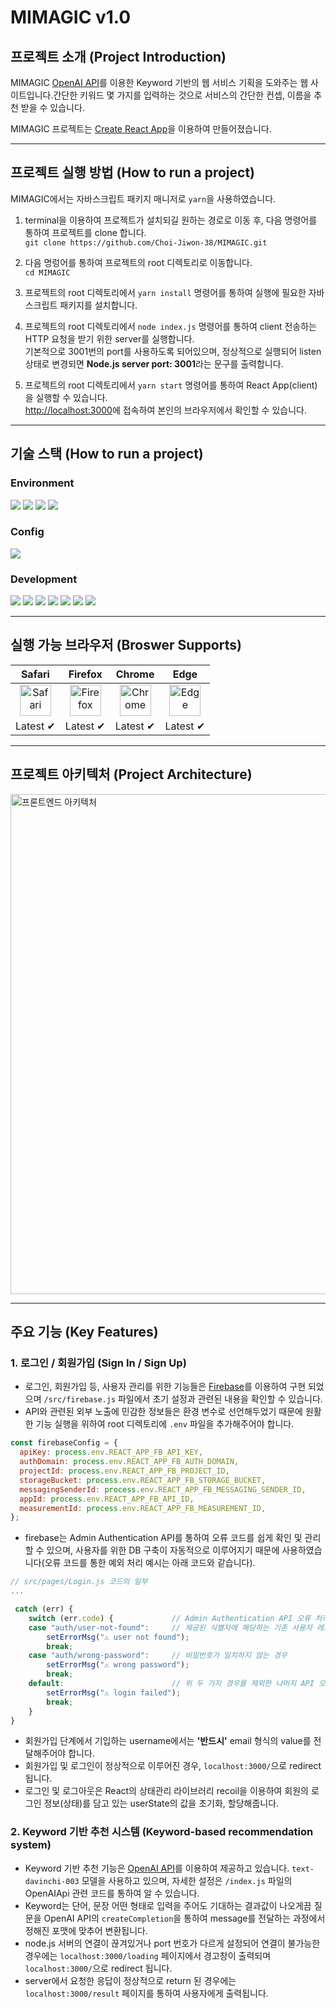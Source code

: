 # MIMAGIC v1.0
## 프로젝트 소개 (Project Introduction)

MIMAGIC [OpenAI API](https://openai.com/blog/openai-api)를 이용한 Keyword 기반의 웹 서비스 기획을 도와주는 웹 사이트입니다.간단한 키워드 몇 가지를 입력하는 것으로 서비스의 간단한 컨셉, 이름을 추천 받을 수 있습니다.

MIMAGIC 프로젝트는 [Create React App](https://github.com/facebook/create-react-app)을 이용하여 만들어졌습니다.

---

## 프로젝트 실행 방법 (How to run a project)

MIMAGIC에서는 자바스크립트 패키지 매니저로 `yarn`을 사용하였습니다.

1. terminal을 이용하여 프로젝트가 설치되길 원하는 경로로 이동 후, 다음 명령어를 통하여 프로젝트를 clone 합니다. <br> `git clone https://github.com/Choi-Jiwon-38/MIMAGIC.git`

2. 다음 명렁어를 통하여 프로젝트의 root 디렉토리로 이동합니다. <br> `cd MIMAGIC`

3. 프로젝트의 root 디렉토리에서 `yarn install` 명령어를 통하여 실행에 필요한 자바스크립트 패키지를 설치합니다. 

4. 프로젝트의 root 디렉토리에서 `node index.js` 명령어를 통하여 client 전송하는 HTTP 요청을 받기 위한 server를 실행합니다. <br> 기본적으로 3001번의 port를 사용하도록 되어있으며, 정상적으로 실행되어 listen 상태로 변경되면 <b>Node.js server port: 3001</b>라는 문구를 출력합니다.

5. 프로젝트의 root 디렉토리에서 `yarn start` 명령어를 통하여 React App(client)을 실행할 수 있습니다. <br> [http://localhost:3000](http://localhost:3000)에 접속하여 본인의 브라우저에서 확인할 수 있습니다.

---

## 기술 스택 (How to run a project)
### Environment
<div>
    <img src="https://img.shields.io/badge/visual studio code-007ACC?style=for-the-badge&logo=visualstudiocode&logoColor=white">
    <img src="https://img.shields.io/badge/git-F05032?style=for-the-badge&logo=git&logoColor=white">
    <img src="https://img.shields.io/badge/github-181717?style=for-the-badge&logo=github&logoColor=white">
    <img src="https://img.shields.io/badge/github desktop-8338A5?style=for-the-badge&logo=github&logoColor=white">
</div>

### Config
<div>
    <img src="https://img.shields.io/badge/yarn-2C8EBB?style=for-the-badge&logo=yarn&logoColor=white">
</div>

### Development
<div>
    <img src="https://img.shields.io/badge/react-61DAFB?style=for-the-badge&logo=react&logoColor=white">
    <img src="https://img.shields.io/badge/javascript-F7DF1E?style=for-the-badge&logo=javascript&logoColor=white">
    <img src="https://img.shields.io/badge/tailwind css-06B6D4?style=for-the-badge&logo=tailwindcss&logoColor=white">
    <img src="https://img.shields.io/badge/node.js-339933?style=for-the-badge&logo=node.js&logoColor=white">
    <img src="https://img.shields.io/badge/axios-5A29E4?style=for-the-badge&logo=axios&logoColor=white">
    <img src="https://img.shields.io/badge/express-000000?style=for-the-badge&logo=express&logoColor=white">
    <img src="https://img.shields.io/badge/recoil-ffffff?style=for-the-badge&logo=recoil&logoColor=white">
</div>

---

## 실행 가능 브라우저 (Broswer Supports)
|Safari|Firefox|Chrome|Edge|
|:---:|:---:|:---:|:---:|
|<img width="50" alt="Safari" src="https://user-images.githubusercontent.com/81795729/212740681-db8f927d-bada-42f2-ab38-68c49daab5e5.png">|<img width="50" alt="Firefox" src="https://user-images.githubusercontent.com/81795729/212741016-c6427bc2-3505-4b5c-a038-a86f310ceb34.png">|<img width="50" alt="Chrome" src="https://upload.wikimedia.org/wikipedia/commons/thumb/e/e1/Google_Chrome_icon_%28February_2022%29.svg/800px-Google_Chrome_icon_%28February_2022%29.svg.png">|<img width="50" alt="Edge" src="https://user-images.githubusercontent.com/81795729/212741188-7d9fa734-2ab6-4c76-9c5c-757f8e2ec0f6.png">|
|Latest ✔|Latest ✔|Latest ✔|Latest ✔|

---

## 프로젝트 아키텍처 (Project Architecture)

<img width="800" alt="프론트엔드 아키텍처" src="https://user-images.githubusercontent.com/81795729/236994399-1e147cdb-791c-4e56-9070-5c6d3346656a.png">

---

## 주요 기능 (Key Features)

### 1. 로그인 / 회원가입 (Sign In / Sign Up)
- 로그인, 회원가입 등, 사용자 관리를 위한 기능들은 [Firebase](https://firebase.google.com/?hl=ko)를 이용하여 구현 되었으며 `/src/firebase.js` 파일에서 초기 설정과 관련된 내용을 확인할 수 있습니다.
- API와 관련된 외부 노출에 민감한 정보들은 환경 변수로 선언해두었기 때문에 원활한 기능 실행을 위하여 root 디렉토리에 `.env` 파일을 추가해주어야 합니다.
```js
const firebaseConfig = {
  apiKey: process.env.REACT_APP_FB_API_KEY,
  authDomain: process.env.REACT_APP_FB_AUTH_DOMAIN,
  projectId: process.env.REACT_APP_FB_PROJECT_ID,
  storageBucket: process.env.REACT_APP_FB_STORAGE_BUCKET,
  messagingSenderId: process.env.REACT_APP_FB_MESSAGING_SENDER_ID,
  appId: process.env.REACT_APP_FB_API_ID,
  measurementId: process.env.REACT_APP_FB_MEASUREMENT_ID,
};
```
- firebase는 Admin Authentication API를 통하여 오류 코드를 쉽게 확인 및 관리할 수 있으며, 사용자를 위한 DB 구축이 자동적으로 이루어지기 때문에 사용하였습니다(오류 코드를 통한 예외 처리 예시는 아래 코드와 같습니다).
```js
// src/pages/Login.js 코드의 일부
...

 catch (err) {
    switch (err.code) {             // Admin Authentication API 오류 처리
    case "auth/user-not-found":     // 제공된 식별자에 해당하는 기존 사용자 레코드가 존재하지 않은 경우
        setErrorMsg("⚠ user not found");
        break;
    case "auth/wrong-password":     // 비밀번호가 일치하지 않는 경우
        setErrorMsg("⚠ wrong password");
        break;
    default:                        // 위 두 가지 경우를 제외한 나머지 API 오류에 해당하는 경우
        setErrorMsg("⚠ login failed");
        break;
    }
}
```
- 회원가입 단계에서 기입하는 username에서는 <b>'반드시'</b> email 형식의 value를 전달해주어야 합니다.
- 회원가입 및 로그인이 정상적으로 이루어진 경우, `localhost:3000/`으로 redirect 됩니다.
- 로그인 및 로그아웃은 React의 상태관리 라이브러리 recoil을 이용하여 회원의 로그인 정보(상태)를 담고 있는 userState의 값을 초기화, 할당해줍니다.

### 2. Keyword 기반 추천 시스템 (Keyword-based recommendation system)
- Keyword 기반 추천 기능은 [OpenAI API](https://openai.com/blog/openai-api)를 이용하여 제공하고 있습니다. `text-davinchi-003` 모델을 사용하고 있으며, 자세한 설정은 `/index.js` 파일의 OpenAIApi 관련 코드를 통하여 알 수 있습니다.
- Keyword는 단어, 문장 어떤 형태로 입력을 주어도 기대하는 결과값이 나오게끔 질문을 OpenAI API의 `createCompletion`을 통하여 message를 전달하는 과정에서 정해진 포맷에 맞추어 변환됩니다.
- node.js 서버의 연결이 끊겨있거나 port 번호가 다르게 설정되어 연결이 불가능한 경우에는 `localhost:3000/loading` 페이지에서 경고창이 출력되며 `localhost:3000/`으로 redirect 됩니다.
- server에서 요청한 응답이 정상적으로 return 된 경우에는 `localhost:3000/result` 페이지를 통하여 사용자에게 출력됩니다.

